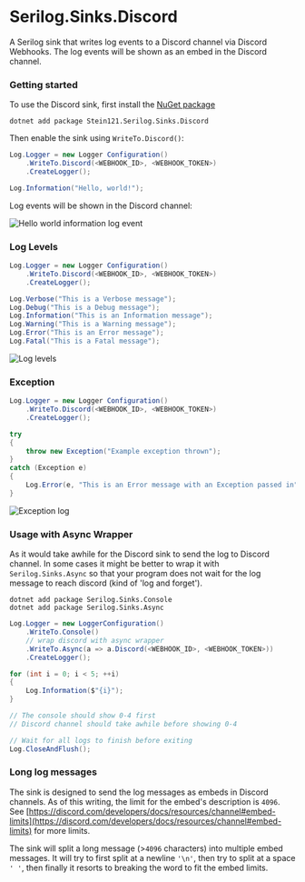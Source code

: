 # Serilog.Sinks.Discord

A Serilog sink that writes log events to a Discord channel via Discord Webhooks. The log events will be shown as an embed in the Discord channel.

### Getting started

To use the Discord sink, first install the [NuGet package](https://www.nuget.org/packages/Stein121.Serilog.Sinks.Discord)

```shell
dotnet add package Stein121.Serilog.Sinks.Discord
```

Then enable the sink using `WriteTo.Discord()`:

```csharp
Log.Logger = new Logger Configuration()
    .WriteTo.Discord(<WEBHOOK_ID>, <WEBHOOK_TOKEN>)
    .CreateLogger();

Log.Information("Hello, world!");
```

Log events will be shown in the Discord channel:

![Hello world information log event](https://github.com/stein212/serilog-sinks-discord/raw/master/assets/hello-world-information-log.png)

### Log Levels

```csharp
Log.Logger = new Logger Configuration()
    .WriteTo.Discord(<WEBHOOK_ID>, <WEBHOOK_TOKEN>)
    .CreateLogger();

Log.Verbose("This is a Verbose message");
Log.Debug("This is a Debug message");
Log.Information("This is an Information message");
Log.Warning("This is a Warning message");
Log.Error("This is an Error message");
Log.Fatal("This is a Fatal message");
```

![Log levels](https://github.com/stein212/serilog-sinks-discord/raw/master/assets/log-levels.png)

### Exception

```csharp
Log.Logger = new Logger Configuration()
    .WriteTo.Discord(<WEBHOOK_ID>, <WEBHOOK_TOKEN>)
    .CreateLogger();

try
{
    throw new Exception("Example exception thrown");
}
catch (Exception e)
{
    Log.Error(e, "This is an Error message with an Exception passed in");
}
```

![Exception log](https://github.com/stein212/serilog-sinks-discord/raw/master/assets/exception-log.png)

### Usage with Async Wrapper
As it would take awhile for the Discord sink to send the log to Discord channel. In some cases it might be better to wrap it with `Serilog.Sinks.Async` so that your program does not wait for the log message to reach discord (kind of 'log and forget').

```shell
dotnet add package Serilog.Sinks.Console
dotnet add package Serilog.Sinks.Async
```

```csharp
Log.Logger = new LoggerConfiguration()
    .WriteTo.Console()
    // wrap discord with async wrapper
    .WriteTo.Async(a => a.Discord(<WEBHOOK_ID>, <WEBHOOK_TOKEN>))
    .CreateLogger();

for (int i = 0; i < 5; ++i)
{
    Log.Information($"{i}");
}

// The console should show 0-4 first
// Discord channel should take awhile before showing 0-4

// Wait for all logs to finish before exiting
Log.CloseAndFlush();
```

### Long log messages
The sink is designed to send the log messages as embeds in Discord channels. As of this writing, the limit for the embed's description is `4096`. 
See [https://discord.com/developers/docs/resources/channel#embed-limits](https://discord.com/developers/docs/resources/channel#embed-limits) for more limits.

The sink will split a long message (>`4096` characters) into multiple embed messages. It will try to first split at a newline `'\n'`, then try to split at a space `' '`, then finally it resorts to breaking the word to fit the embed limits.
